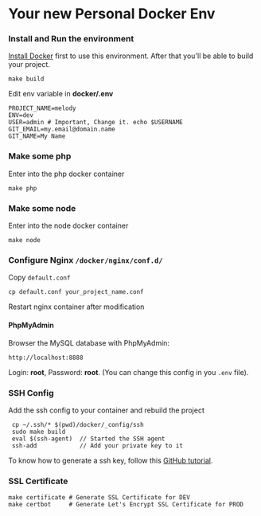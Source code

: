 Your new Personal Docker Env
============================

### Install and Run the environment

[Install Docker](http://docs.docker.com/engine/installation/) first to use this environment.
After that you'll be able to build your project.

    make build

Edit env variable in **docker/.env**

    PROJECT_NAME=melody
    ENV=dev
    USER=admin # Important, Change it. echo $USERNAME 
    GIT_EMAIL=my.email@domain.name
    GIT_NAME=My Name

### Make some php

Enter into the php docker container

    make php
    
### Make some node

Enter into the node docker container

    make node

### Configure Nginx `/docker/nginx/conf.d/`
Copy `default.conf`

`cp default.conf your_project_name.conf`

Restart nginx container after modification

#### PhpMyAdmin

Browser the MySQL database with PhpMyAdmin:

    http://localhost:8888

Login: **root**, Password: **root**. (You can change this config in you `.env` file).

### SSH Config

Add the ssh config to your container and rebuild the project

     cp ~/.ssh/* $(pwd)/docker/_config/ssh
     sudo make build
     eval $(ssh-agent)  // Started the SSH agent
     ssh-add            // Add your private key to it

To know how to generate a ssh key,
follow this [GitHub tutorial](https://help.github.com/articles/generating-ssh-keys/).

### SSL Certificate

    make certificate # Generate SSL Certificate for DEV
    make certbot     # Generate Let's Encrypt SSL Certificate for PROD
